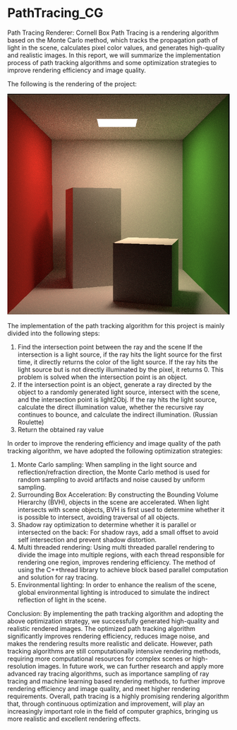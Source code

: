 # PathTracing_CG
Path Tracing Renderer: Cornell Box
Path Tracing is a rendering algorithm based on the Monte Carlo method, which tracks the propagation path of light in the scene, calculates pixel color values, and generates high-quality and realistic images. In this report, we will summarize the implementation process of path tracking algorithms and some optimization strategies to improve rendering efficiency and image quality.

The following is the rendering of the project:

![Rendering](https://github.com/sunflower7910/PathTracing_CG/blob/main/pathTracing.png)

The implementation of the path tracking algorithm for this project is mainly divided into the following steps:
1. Find the intersection point between the ray and the scene
If the intersection is a light source, if the ray hits the light source for the first time, it directly returns the color of the light source. If the ray hits the light source but is not directly illuminated by the pixel, it returns 0. This problem is solved when the intersection point is an object.
3. If the intersection point is an object, generate a ray directed by the object to a randomly generated light source, intersect with the scene, and the intersection point is light2Obj. If the ray hits the light source, calculate the direct illumination value, whether the recursive ray continues to bounce, and calculate the indirect illumination. (Russian Roulette)
4. Return the obtained ray value

In order to improve the rendering efficiency and image quality of the path tracking algorithm, we have adopted the following optimization strategies:
1. Monte Carlo sampling: When sampling in the light source and reflection/refraction direction, the Monte Carlo method is used for random sampling to avoid artifacts and noise caused by uniform sampling.
2. Surrounding Box Acceleration: By constructing the Bounding Volume Hierarchy (BVH), objects in the scene are accelerated. When light intersects with scene objects, BVH is first used to determine whether it is possible to intersect, avoiding traversal of all objects.
3. Shadow ray optimization to determine whether it is parallel or intersected on the back: For shadow rays, add a small offset to avoid self intersection and prevent shadow distortion.
4. Multi threaded rendering: Using multi threaded parallel rendering to divide the image into multiple regions, with each thread responsible for rendering one region, improves rendering efficiency. The method of using the C++thread library to achieve block based parallel computation and solution for ray tracing.
5. Environmental lighting: In order to enhance the realism of the scene, global environmental lighting is introduced to simulate the indirect reflection of light in the scene.

Conclusion:
By implementing the path tracking algorithm and adopting the above optimization strategy, we successfully generated high-quality and realistic rendered images. The optimized path tracking algorithm significantly improves rendering efficiency, reduces image noise, and makes the rendering results more realistic and delicate. However, path tracking algorithms are still computationally intensive rendering methods, requiring more computational resources for complex scenes or high-resolution images.
In future work, we can further research and apply more advanced ray tracing algorithms, such as importance sampling of ray tracing and machine learning based rendering methods, to further improve rendering efficiency and image quality, and meet higher rendering requirements.
Overall, path tracing is a highly promising rendering algorithm that, through continuous optimization and improvement, will play an increasingly important role in the field of computer graphics, bringing us more realistic and excellent rendering effects.
